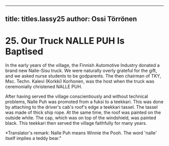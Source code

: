 
---

title: titles.lassy25
author: Ossi Törrönen
---


    
# 25. Our Truck NALLE PUH Is Baptised

In the early years of the village, the Finnish Automotive Industry donated a brand new Nalle-Sisu truck. We were naturally overly grateful for the gift, and we asked nurse students to be godparents. The then chairman of TKY, Msc. Techn. Kalevi (Korkki) Korhonen, was the host when the truck was ceremonially christened NALLE PUH.

After having served the village conscientiously and without technical problems, Nalle Puh was promoted from a fuksi to a teekkari. This was done by attaching to the driver's cab's roof's edge a teekkari tassel. The tassel was made of thick ship rope. At the same time, the roof was painted on the outside white. The cap, which was on top of the windshield, was painted black. This teekkari then served the village faithfully for many years.

\*Translator's remark: Nalle Puh means Winnie the Pooh. The word 'nalle' itself implies a teddy bear."

